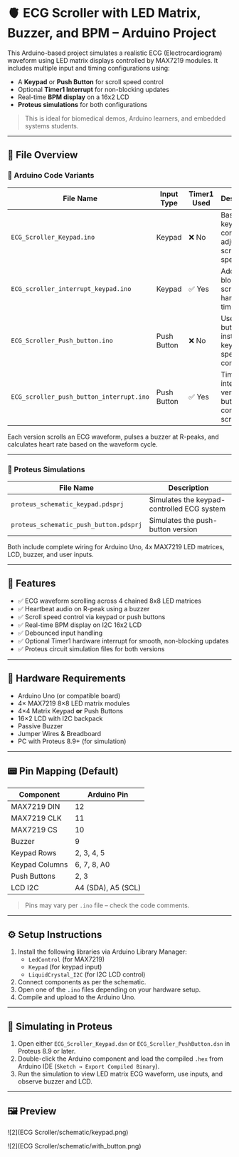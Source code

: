 
# 🫀 ECG Scroller with LED Matrix, Buzzer, and BPM – Arduino Project

This Arduino-based project simulates a realistic ECG (Electrocardiogram) waveform using LED matrix displays controlled by MAX7219 modules. It includes multiple input and timing configurations using:

- A **Keypad** or **Push Button** for scroll speed control
- Optional **Timer1 Interrupt** for non-blocking updates
- Real-time **BPM display** on a 16x2 LCD
- **Proteus simulations** for both configurations

> This is ideal for biomedical demos, Arduino learners, and embedded systems students.

---

## 📁 File Overview

### 🔌 Arduino Code Variants

| File Name                                | Input Type    | Timer1 Used | Description |
|------------------------------------------|---------------|-------------|-------------|
| `ECG_Scroller_Keypad.ino`                | Keypad        | ❌ No       | Basic keypad control to adjust scroll speed |
| `ECG_scroller_interrupt_keypad.ino`      | Keypad        | ✅ Yes      | Adds non-blocking scroll using hardware timer |
| `ECG_Scroller_Push_button.ino`           | Push Button   | ❌ No       | Uses buttons instead of keypad for speed control |
| `ECG_scroller_push_button_interrupt.ino` | Push Button   | ✅ Yes      | Timer interrupt version for button-controlled scroll |

Each version scrolls an ECG waveform, pulses a buzzer at R-peaks, and calculates heart rate based on the waveform cycle.

---

### 🧪 Proteus Simulations

| File Name                             | Description |
|--------------------------------------|-------------|
| `proteus_schematic_keypad.pdsprj`            | Simulates the keypad-controlled ECG system |
| `proteus_schematic_push_button.pdsprj`        | Simulates the push-button version |

Both include complete wiring for Arduino Uno, 4x MAX7219 LED matrices, LCD, buzzer, and user inputs.

---

## 🚀 Features

- ✅ ECG waveform scrolling across 4 chained 8x8 LED matrices
- ✅ Heartbeat audio on R-peak using a buzzer
- ✅ Scroll speed control via keypad or push buttons
- ✅ Real-time BPM display on I2C 16x2 LCD
- ✅ Debounced input handling
- ✅ Optional Timer1 hardware interrupt for smooth, non-blocking updates
- ✅ Proteus circuit simulation files for both versions

---

## 🔧 Hardware Requirements

- Arduino Uno (or compatible board)  
- 4× MAX7219 8×8 LED matrix modules  
- 4×4 Matrix Keypad **or** Push Buttons  
- 16×2 LCD with I2C backpack  
- Passive Buzzer  
- Jumper Wires & Breadboard  
- PC with Proteus 8.9+ (for simulation)

---

## 📟 Pin Mapping (Default)

| Component       | Arduino Pin     |
|----------------|------------------|
| MAX7219 DIN    | 12               |
| MAX7219 CLK    | 11               |
| MAX7219 CS     | 10               |
| Buzzer         | 9                |
| Keypad Rows    | 2, 3, 4, 5       |
| Keypad Columns | 6, 7, 8, A0      |
| Push Buttons   | 2, 3             |
| LCD I2C        | A4 (SDA), A5 (SCL) |

> Pins may vary per `.ino` file – check the code comments.

---

## ⚙️ Setup Instructions

1. Install the following libraries via Arduino Library Manager:
   - `LedControl` (for MAX7219)
   - `Keypad` (for keypad input)
   - `LiquidCrystal_I2C` (for I2C LCD control)
2. Connect components as per the schematic.
3. Open one of the `.ino` files depending on your hardware setup.
4. Compile and upload to the Arduino Uno.

---

## 🧪 Simulating in Proteus

1. Open either `ECG_Scroller_Keypad.dsn` or `ECG_Scroller_PushButton.dsn` in Proteus 8.9 or later.
2. Double-click the Arduino component and load the compiled `.hex` from Arduino IDE (`Sketch → Export Compiled Binary`).
3. Run the simulation to view LED matrix ECG waveform, use inputs, and observe buzzer and LCD.

---

## 🖼️ Preview

![2](ECG Scroller/schematic/keypad.png)

![2](ECG Scroller/schematic/with_button.png)
